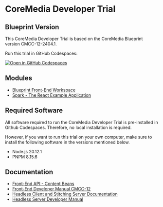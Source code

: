 # CoreMedia Developer Trial

## Blueprint Version

This CoreMedia Developer Trial is based on the CoreMedia Blueprint version CMCC-12-2404.1.

Run this trial in GitHub Codespaces:

[![Open in GitHub Codespaces](https://github.com/codespaces/badge.svg)](https://codespaces.new/coremedia-contributions/coremedia-developer-trial?quickstart=1)

## Modules

- [Blueprint Front-End Workspace](./frontend/README.adoc)
- [Spark - The React Example Application](./headless-client/README.md)

## Required Software

All software required to run the CoreMedia Developer Trial is pre-installed in Github Codespaces. Therefore, no local
installation is required.

However, if you want to run this trial on your own computer, make sure to install the following software in the
versions mentioned below.

- Node.js 20.12.1
- PNPM 8.15.6

## Documentation

- [Front-End API - Content Beans](https://coremedia-contributions.github.io/coremedia-developer-trial/frontend-api/index.html)
- [Front-End Developer Manual CMCC-12](https://documentation.coremedia.com/cmcc-12/current/webhelp/frontend-en/content/introduction.html)
- [Headless Client and Stitching Server Documentation](./headless-client/docs)
- [Headless Server Developer Manual](https://documentation.coremedia.com/cmcc-12/current/webhelp/headlessserver-en/content/index.html)